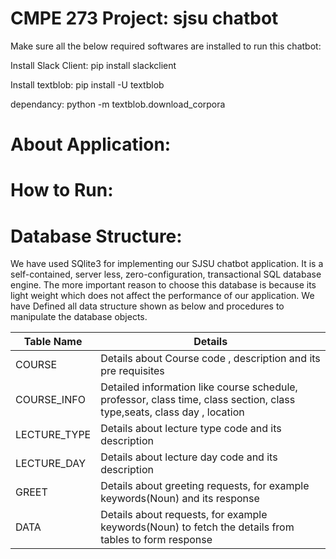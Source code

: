 CMPE 273 Project: sjsu chatbot
==============================

Make sure all the below required softwares are installed to run this chatbot:

Install Slack Client:
pip install slackclient

Install textblob:
pip install -U textblob

dependancy:
python -m textblob.download_corpora


About Application:
================


How to Run:
===========


Database Structure:
================
We have used SQlite3 for implementing our SJSU chatbot application. It is a self-contained, server less, zero-configuration, transactional SQL database engine. The more important reason to choose this database is because its light weight which does not affect the performance of our application.
We have Defined all data structure shown as below and procedures to manipulate the database objects.

|Table Name  |                                                              Details                          |
|----------  |                                  --------------------------------------------------------------|              
|COURSE     |                                   Details about Course code , description and its pre requisites| 
|COURSE_INFO |                                  Detailed information like course schedule, professor, class time, class section, class type,seats, class day , location|
|LECTURE_TYPE|                                  Details about lecture type code and its description|
|LECTURE_DAY|                                   Details about lecture day code and its description|
|GREET  |                                       Details about greeting requests, for example  keywords(Noun) and its response|
|DATA  |                                        Details about requests,  for example  keywords(Noun) to fetch the details from tables to form response|


